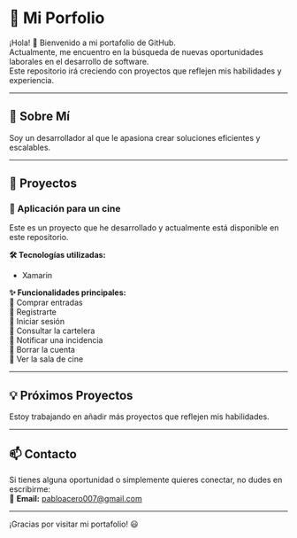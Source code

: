 # 📌 Mi Porfolio

¡Hola! 👋 Bienvenido a mi portafolio de GitHub.  
Actualmente, me encuentro en la búsqueda de nuevas oportunidades laborales en el desarrollo de software.  
Este repositorio irá creciendo con proyectos que reflejen mis habilidades y experiencia.  

---

## 🚀 Sobre Mí

Soy un desarrollador al que le apasiona crear soluciones eficientes y escalables.  

---

## 📂 Proyectos

### 📱 Aplicación para un cine  

Este es un proyecto que he desarrollado y actualmente está disponible en este repositorio.  

**🛠 Tecnologías utilizadas:**  
- Xamarin  

**✨ Funcionalidades principales:**  
🔹 Comprar entradas  
🔹 Registrarte  
🔹 Iniciar sesión  
🔹 Consultar la cartelera  
🔹 Notificar una incidencia  
🔹 Borrar la cuenta  
🔹 Ver la sala de cine  

---

## 💡 Próximos Proyectos  

Estoy trabajando en añadir más proyectos que reflejen mis habilidades.  

---

## 📫 Contacto  

Si tienes alguna oportunidad o simplemente quieres conectar, no dudes en escribirme:  
📧 **Email:** pabloacero007@gmail.com  

---

¡Gracias por visitar mi portafolio! 😃  

